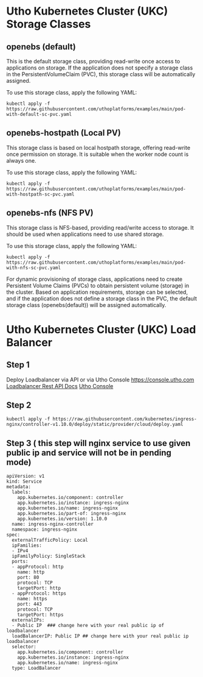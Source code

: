 # Utho Kubernetes Cluster (UKC) Storage Classes

## openebs (default)

This is the default storage class, providing read-write once access to applications on storage. If the application does not specify a storage class in the PersistentVolumeClaim (PVC), this storage class will be automatically assigned.

To use this storage class, apply the following YAML:

```
kubectl apply -f https://raw.githubusercontent.com/uthoplatforms/examples/main/pod-with-default-sc-pvc.yaml
```

## openebs-hostpath (Local PV)

This storage class is based on local hostpath storage, offering read-write once permission on storage. It is suitable when the worker node count is always one.

To use this storage class, apply the following YAML:

```
kubectl apply -f https://raw.githubusercontent.com/uthoplatforms/examples/main/pod-with-hostpath-sc-pvc.yaml
```

## openebs-nfs (NFS PV)

This storage class is NFS-based, providing read/write access to storage. It should be used when applications need to use shared storage.

To use this storage class, apply the following YAML:

```
kubectl apply -f https://raw.githubusercontent.com/uthoplatforms/examples/main/pod-with-nfs-sc-pvc.yaml
```

For dynamic provisioning of storage class, applications need to create Persistent Volume Claims (PVCs) to obtain persistent volume (storage) in the cluster. Based on application requirements, storage can be selected, and if the application does not define a storage class in the PVC, the default storage class (openebs(default)) will be assigned automatically.


# Utho Kubernetes Cluster (UKC) Load Balancer

## Step 1

Deploy Loadbalancer via API or via Utho Console https://console.utho.com
[Loadbalancer Rest API Docs](https://utho.com/api-docs/#api-Load-Balancer-addloadbalancer)
[Utho Console](https://console.utho.com)


## Step 2

```
kubectl apply -f https://raw.githubusercontent.com/kubernetes/ingress-nginx/controller-v1.10.0/deploy/static/provider/cloud/deploy.yaml
```

## Step 3 ( this step will nginx service to use given public ip and service will not be in pending mode)

```
apiVersion: v1
kind: Service
metadata:
  labels:
    app.kubernetes.io/component: controller
    app.kubernetes.io/instance: ingress-nginx
    app.kubernetes.io/name: ingress-nginx
    app.kubernetes.io/part-of: ingress-nginx
    app.kubernetes.io/version: 1.10.0
  name: ingress-nginx-controller
  namespace: ingress-nginx
spec:
  externalTrafficPolicy: Local
  ipFamilies:
  - IPv4
  ipFamilyPolicy: SingleStack
  ports:
  - appProtocol: http
    name: http
    port: 80
    protocol: TCP
    targetPort: http
  - appProtocol: https
    name: https
    port: 443
    protocol: TCP
    targetPort: https
  externalIPs:
  - Public IP  ### change here with your real public ip of loadbalancer 
  loadBalancerIP: Public IP ## change here with your real public ip loadbalancer 
  selector:
    app.kubernetes.io/component: controller
    app.kubernetes.io/instance: ingress-nginx
    app.kubernetes.io/name: ingress-nginx
  type: LoadBalancer
 ```

